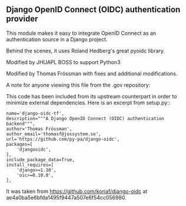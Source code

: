 ## Django OpenID Connect (OIDC) authentication provider

This module makes it easy to integrate OpenID Connect as an authentication source in a Django project.

Behind the scenes, it uses Roland Hedberg's great pyoidc library.

Modified by JHUAPL BOSS to support Python3

Modified by Thomas Frössman with fixes and additional modifications.

A note for anyone viewing this file from the .gov repository:

This code has been included from its upstream counterpart in order to minimize external dependencies. Here is an excerpt from setup.py::

    name='django-oidc-tf',
    description="""A Django OpenID Connect (OIDC) authentication backend""",
    author='Thomas Frössman',
    author_email='thomasf@jossystem.se',
    url='https://github.com/py-pa/django-oidc',
    packages=[
        'djangooidc',
    ],
    include_package_data=True,
    install_requires=[
        'django>=1.10',
        'oic>=0.10.0',
    ],

It was taken from https://github.com/koriaf/django-oidc at ae4a0ba5e6bfda1495f9447a507e6f54cc056980.
